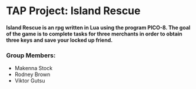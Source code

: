# TAP Project: Island Rescue

#### Island Rescue is an rpg written in Lua using the program PICO-8. The goal of the game is to complete tasks for three merchants in order to obtain three keys and save your locked up friend.

### Group Members:
* Makenna Stock
* Rodney Brown
* Viktor Gutsu

